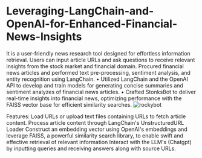# Leveraging-LangChain-and-OpenAI-for-Enhanced-Financial-News-Insights
It is a user-friendly news research tool designed for effortless information retrieval. Users can input article URLs and ask questions to receive relevant insights from the stock market and financial domain.
Procured financial news articles and performed text pre-processing, sentiment analysis, and entity recognition using
LangChain.
• Utilized LangChain and the OpenAI API to develop and train models for generating concise summaries and sentiment
analyzes of financial news articles.
• Crafted StonksBot to deliver real-time insights into financial news, optimizing performance with the FAISS vector base
for efficient similarity searches.
![rockybot](https://github.com/vinod151019/Leveraging-LangChain-and-OpenAI-for-Enhanced-Financial-News-Insights/assets/67411740/34519c4a-1d71-4c13-9ea0-d7c22a0c9808)

Features:
Load URLs or upload text files containing URLs to fetch article content.
Process article content through LangChain's UnstructuredURL Loader
Construct an embedding vector using OpenAI's embeddings and leverage FAISS, a powerful similarity search library, to enable swift and effective retrieval of relevant information
Interact with the LLM's (Chatgpt) by inputting queries and receiving answers along with source URLs.
